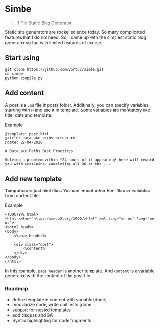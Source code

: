 # Simbe
> 1 File Static Blog Generator

Static site generators are rocket science today. So many complicated features that I do not need. So, I came up with the simplest static blog generator so far, with limited features of course. 

## Start using
```
git clone https://github.com/yortuc/simbe.git
cd simbe
python compile.py 
```

## Add content
A post is a `.md` file in posts folder. Additinally, you can specify variables starting with `@` and use it in template. Some variables are mandatory like title, date and template. 

Example:
```
@template: post.html
@title: DataLake Paths Structure
@date: 22-04-2020

# DataLake Paths Best Practices

Solving a problem within *24 hours of it appearing* here will reward you with LeetCoins. Completing all 30 on the ...
```

## Add new template
Tempates are just html files. You can import other html files or variables from content file. 

Example:
```
<!DOCTYPE html>
<html xmlns="http://www.w3.org/1999/xhtml" xml:lang="en-us" lang="en-us">
<%html_head%>
<body>
	<%page_header%>

	<div class="post">
		<%content%>
	</div>
</body>
</html>
```

In this example, `page_header` is another template. And `content` is a variable generated with the content of the post file. 


### Roadmap
- define template in content with variable [done]
- modularize code, write unit tests [done]
- support for nested templates
- add disquss and GA
- Syntax highlighting for code fragments
														